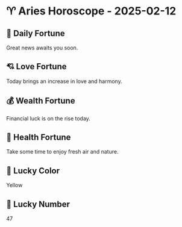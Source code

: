 # ♈ Aries Horoscope - 2025-02-12

## 🎯 Daily Fortune

Great news awaits you soon.

## 💘 Love Fortune

Today brings an increase in love and harmony.

## 💰 Wealth Fortune

Financial luck is on the rise today.

## 🌱 Health Fortune

Take some time to enjoy fresh air and nature.

## 🎨 Lucky Color

Yellow

## 🔢 Lucky Number

47
